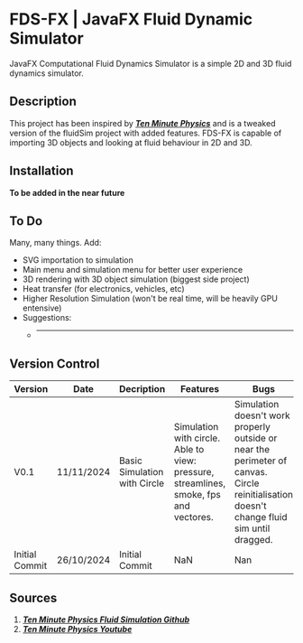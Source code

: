 # FDS-FX | JavaFX Fluid Dynamic Simulator
JavaFX Computational Fluid Dynamics Simulator is a simple 2D and 3D fluid dynamics simulator.

## Description
This project has been inspired by [***Ten Minute Physics***](https://github.com/matthias-research/pages/blob/master/tenMinutePhysics/17-fluidSim.html) and is a tweaked version of the fluidSim project with added features. FDS-FX is capable of importing 3D objects and looking at fluid behaviour in 2D and 3D.

## Installation
**To be added in the near future**

## To Do
Many, many things. Add:
* SVG importation to simulation
* Main menu and simulation menu for better user experience
* 3D rendering with 3D object simulation (biggest side project)
* Heat transfer (for electronics, vehicles, etc)
* Higher Resolution Simulation (won't be real time, will be heavily GPU entensive)
* Suggestions:
  * ------

## Version Control
|Version|Date|Decription|Features|Bugs|
|-------|----|----------|--------|----|
|V0.1|11/11/2024|Basic Simulation with Circle|Simulation with circle. Able to view: pressure, streamlines, smoke, fps and vectores.|Simulation doesn't work properly outside or near the perimeter of canvas. Circle reinitialisation doesn't change fluid sim until dragged.|
|Initial Commit|26/10/2024|Initial Commit|NaN|Nan|

## Sources
1. [***Ten Minute Physics Fluid Simulation Github***](https://github.com/matthias-research/pages/blob/master/tenMinutePhysics/17-fluidSim.html)
2. [***Ten Minute Physics Youtube***](https://www.youtube.com/c/TenMinutePhysics)
